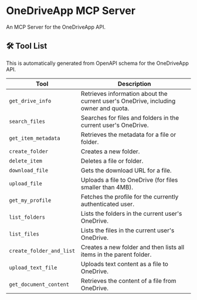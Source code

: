 # OneDriveApp MCP Server

An MCP Server for the OneDriveApp API.

## 🛠️ Tool List

This is automatically generated from OpenAPI schema for the OneDriveApp API.


| Tool | Description |
|------|-------------|
| `get_drive_info` | Retrieves information about the current user's OneDrive, including owner and quota. |
| `search_files` | Searches for files and folders in the current user's OneDrive. |
| `get_item_metadata` | Retrieves the metadata for a file or folder. |
| `create_folder` | Creates a new folder. |
| `delete_item` | Deletes a file or folder. |
| `download_file` | Gets the download URL for a file. |
| `upload_file` | Uploads a file to OneDrive (for files smaller than 4MB). |
| `get_my_profile` | Fetches the profile for the currently authenticated user. |
| `list_folders` | Lists the folders in the current user's OneDrive. |
| `list_files` | Lists the files in the current user's OneDrive. |
| `create_folder_and_list` | Creates a new folder and then lists all items in the parent folder. |
| `upload_text_file` | Uploads text content as a file to OneDrive. |
| `get_document_content` | Retrieves the content of a file from OneDrive. |
